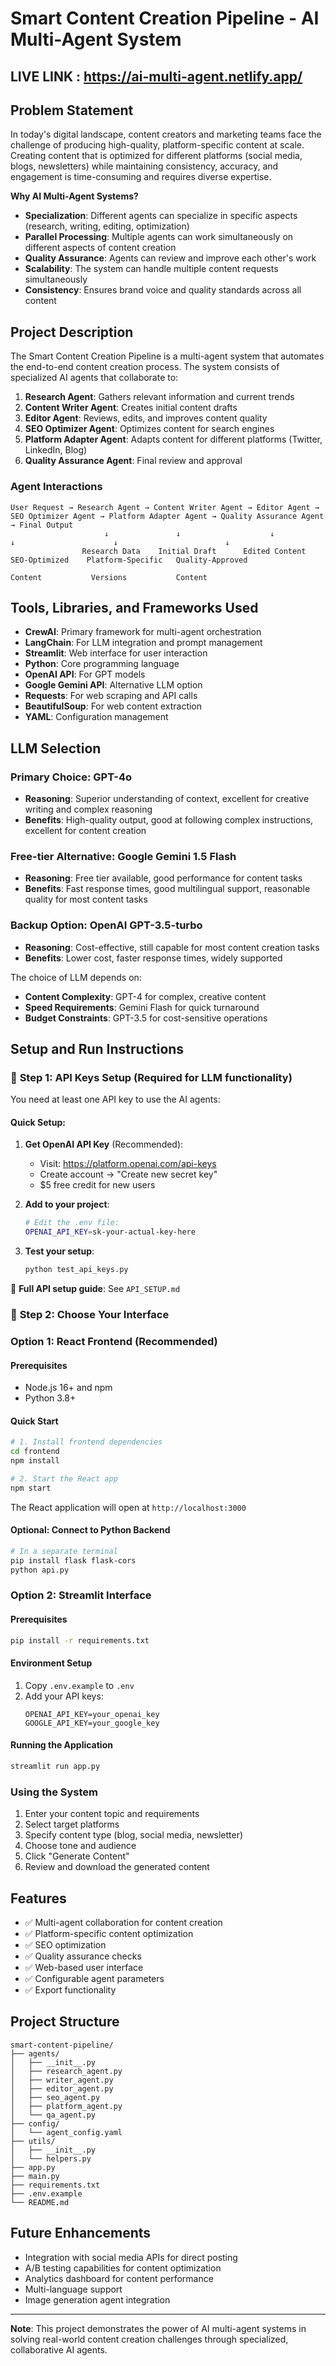 # Smart Content Creation Pipeline - AI Multi-Agent System

## LIVE LINK : https://ai-multi-agent.netlify.app/

## Problem Statement

In today's digital landscape, content creators and marketing teams face the challenge of producing high-quality, platform-specific content at scale. Creating content that is optimized for different platforms (social media, blogs, newsletters) while maintaining consistency, accuracy, and engagement is time-consuming and requires diverse expertise.

**Why AI Multi-Agent Systems?**
- **Specialization**: Different agents can specialize in specific aspects (research, writing, editing, optimization)
- **Parallel Processing**: Multiple agents can work simultaneously on different aspects of content creation
- **Quality Assurance**: Agents can review and improve each other's work
- **Scalability**: The system can handle multiple content requests simultaneously
- **Consistency**: Ensures brand voice and quality standards across all content

## Project Description

The Smart Content Creation Pipeline is a multi-agent system that automates the end-to-end content creation process. The system consists of specialized AI agents that collaborate to:

1. **Research Agent**: Gathers relevant information and current trends
2. **Content Writer Agent**: Creates initial content drafts
3. **Editor Agent**: Reviews, edits, and improves content quality
4. **SEO Optimizer Agent**: Optimizes content for search engines
5. **Platform Adapter Agent**: Adapts content for different platforms (Twitter, LinkedIn, Blog)
6. **Quality Assurance Agent**: Final review and approval

### Agent Interactions

```
User Request → Research Agent → Content Writer Agent → Editor Agent → SEO Optimizer Agent → Platform Adapter Agent → Quality Assurance Agent → Final Output
                     ↓               ↓                    ↓              ↓                      ↓                        ↓
                Research Data    Initial Draft      Edited Content   SEO-Optimized    Platform-Specific   Quality-Approved
                                                                        Content           Versions           Content
```

## Tools, Libraries, and Frameworks Used

- **CrewAI**: Primary framework for multi-agent orchestration
- **LangChain**: For LLM integration and prompt management
- **Streamlit**: Web interface for user interaction
- **Python**: Core programming language
- **OpenAI API**: For GPT models
- **Google Gemini API**: Alternative LLM option
- **Requests**: For web scraping and API calls
- **BeautifulSoup**: For web content extraction
- **YAML**: Configuration management

## LLM Selection

### Primary Choice: GPT-4o
- **Reasoning**: Superior understanding of context, excellent for creative writing and complex reasoning
- **Benefits**: High-quality output, good at following complex instructions, excellent for content creation

### Free-tier Alternative: Google Gemini 1.5 Flash
- **Reasoning**: Free tier available, good performance for content tasks
- **Benefits**: Fast response times, good multilingual support, reasonable quality for most content tasks

### Backup Option: OpenAI GPT-3.5-turbo
- **Reasoning**: Cost-effective, still capable for most content creation tasks
- **Benefits**: Lower cost, faster response times, widely supported

The choice of LLM depends on:
- **Content Complexity**: GPT-4 for complex, creative content
- **Speed Requirements**: Gemini Flash for quick turnaround
- **Budget Constraints**: GPT-3.5 for cost-sensitive operations

## Setup and Run Instructions

### 🔑 **Step 1: API Keys Setup (Required for LLM functionality)**

You need at least one API key to use the AI agents:

#### Quick Setup:
1. **Get OpenAI API Key** (Recommended):
   - Visit: https://platform.openai.com/api-keys
   - Create account → "Create new secret key"
   - $5 free credit for new users

2. **Add to your project**:
   ```bash
   # Edit the .env file:
   OPENAI_API_KEY=sk-your-actual-key-here
   ```

3. **Test your setup**:
   ```bash
   python test_api_keys.py
   ```

📖 **Full API setup guide**: See `API_SETUP.md`

### 🚀 **Step 2: Choose Your Interface**

### Option 1: React Frontend (Recommended)

#### Prerequisites
- Node.js 16+ and npm
- Python 3.8+

#### Quick Start
```bash
# 1. Install frontend dependencies
cd frontend
npm install

# 2. Start the React app
npm start
```

The React application will open at `http://localhost:3000`

#### Optional: Connect to Python Backend
```bash
# In a separate terminal
pip install flask flask-cors
python api.py
```

### Option 2: Streamlit Interface

#### Prerequisites
```bash
pip install -r requirements.txt
```

#### Environment Setup
1. Copy `.env.example` to `.env`
2. Add your API keys:
   ```
   OPENAI_API_KEY=your_openai_key
   GOOGLE_API_KEY=your_google_key
   ```

#### Running the Application
```bash
streamlit run app.py
```

### Using the System
1. Enter your content topic and requirements
2. Select target platforms
3. Specify content type (blog, social media, newsletter)
4. Choose tone and audience
5. Click "Generate Content"
6. Review and download the generated content

## Features

- ✅ Multi-agent collaboration for content creation
- ✅ Platform-specific content optimization
- ✅ SEO optimization
- ✅ Quality assurance checks
- ✅ Web-based user interface
- ✅ Configurable agent parameters
- ✅ Export functionality

## Project Structure

```
smart-content-pipeline/
├── agents/
│   ├── __init__.py
│   ├── research_agent.py
│   ├── writer_agent.py
│   ├── editor_agent.py
│   ├── seo_agent.py
│   ├── platform_agent.py
│   └── qa_agent.py
├── config/
│   └── agent_config.yaml
├── utils/
│   ├── __init__.py
│   └── helpers.py
├── app.py
├── main.py
├── requirements.txt
├── .env.example
└── README.md
```


## Future Enhancements

- Integration with social media APIs for direct posting
- A/B testing capabilities for content optimization
- Analytics dashboard for content performance
- Multi-language support
- Image generation agent integration

---

**Note**: This project demonstrates the power of AI multi-agent systems in solving real-world content creation challenges through specialized, collaborative AI agents.
